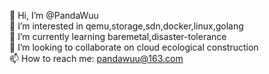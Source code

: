 👋 Hi, I’m @PandaWuu  
👀 I’m interested in qemu,storage,sdn,docker,linux,golang  
🌱 I’m currently learning baremetal,disaster-tolerance  
💞️ I’m looking to collaborate on cloud ecological construction  
📫 How to reach me: pandawuu@163.com
